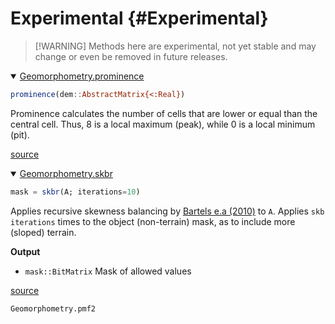 
# Experimental {#Experimental}
> 
> [!WARNING] Methods here are experimental, not yet stable and may change or even be removed in future releases.
> 



<details class='jldocstring custom-block' open>
<summary><a id='Geomorphometry.prominence' href='#Geomorphometry.prominence'><span class="jlbinding">Geomorphometry.prominence</span></a> <Badge type="info" class="jlObjectType jlFunction" text="Function" /></summary>



```julia
prominence(dem::AbstractMatrix{<:Real})
```


Prominence calculates the number of cells that are lower or equal than the central cell. Thus, 8 is a local maximum (peak), while 0 is a local minimum (pit).


<Badge type="info" class="source-link" text="source"><a href="https://github.com/Deltares/Geomorphometry.jl/blob/733916e662f48a41cbad9468380ceae1d1f6ca6b/src/relative.jl#LL75-L80" target="_blank" rel="noreferrer">source</a></Badge>

</details>

<details class='jldocstring custom-block' open>
<summary><a id='Geomorphometry.skbr' href='#Geomorphometry.skbr'><span class="jlbinding">Geomorphometry.skbr</span></a> <Badge type="info" class="jlObjectType jlFunction" text="Function" /></summary>



```julia
mask = skbr(A; iterations=10)
```


Applies recursive skewness balancing by [Bartels e.a (2010)](/bibliography#bartelsThresholdfreeObjectGround2010) to `A`. Applies `skb` `iterations` times to the object (non-terrain) mask, as to include more (sloped) terrain.

**Output**
- `mask::BitMatrix` Mask of allowed values
  


<Badge type="info" class="source-link" text="source"><a href="https://github.com/Deltares/Geomorphometry.jl/blob/733916e662f48a41cbad9468380ceae1d1f6ca6b/src/skew.jl#LL84-L93" target="_blank" rel="noreferrer">source</a></Badge>

</details>


```docs
Geomorphometry.pmf2
```

